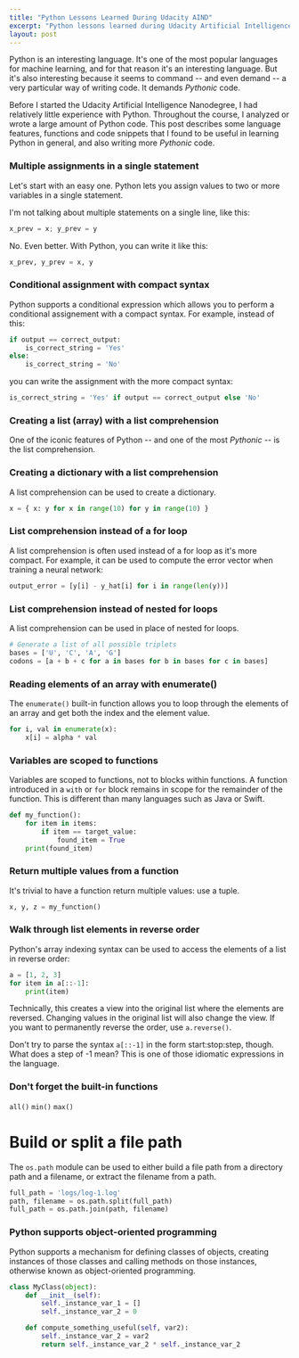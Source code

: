 ```yaml
---
title: "Python Lessons Learned During Udacity AIND"
excerpt: "Python lessons learned during Udacity Artificial Intelligence Nanodegree."
layout: post
---
```


Python is an interesting language. It's one of the most popular languages for machine learning, and for that reason it's an interesting language. But it's also interesting because it seems to command -- and even demand -- a very particular way of writing code. It demands _Pythonic_ code.

Before I started the Udacity Artificial Intelligence Nanodegree, I had relatively little experience with Python. Throughout the course, I analyzed or wrote a large amount of Python code. This post describes some language features, functions and code snippets that I found to be  useful in learning Python in general, and also writing more _Pythonic_ code.

### Multiple assignments in a single statement

Let's start with an easy one. Python lets you assign values to two or more variables in a single statement.

I'm not talking about multiple statements on a single line, like this:

```python
x_prev = x; y_prev = y
```

No. Even better. With Python, you can write it like this:

```python
x_prev, y_prev = x, y
```

### Conditional assignment with compact syntax

Python supports a conditional expression which allows you to perform a conditional assignement with a compact syntax. For example, instead of this:

```python
if output == correct_output:
	is_correct_string = 'Yes' 
else:
	is_correct_string = 'No'
```

you can write the assignment with the more compact syntax:

```python
is_correct_string = 'Yes' if output == correct_output else 'No'
```

### Creating a list (array) with a list comprehension

One of the iconic features of Python -- and one of the most _Pythonic_ -- is the list comprehension.

### Creating a dictionary with a list comprehension

A list comprehension can be used to create a dictionary.

```python
x = { x: y for x in range(10) for y in range(10) }
```

### List comprehension instead of a for loop

A list comprehension is often used instead of a for loop as it's more compact. For example, it can be used to compute the error vector when training a neural network:

```python
output_error = [y[i] - y_hat[i] for i in range(len(y))]
```

### List comprehension instead of nested for loops

A list comprehension can be used in place of nested for loops.

```python
# Generate a list of all possible triplets
bases = ['U', 'C', 'A', 'G']
codons = [a + b + c for a in bases for b in bases for c in bases]
```

### Reading elements of an array with enumerate()

The `enumerate()` built-in function allows you to loop through the elements of an array and get both the index and the element value.

```python
for i, val in enumerate(x):
	x[i] = alpha * val
```

### Variables are scoped to functions

Variables are scoped to functions, not to blocks within functions. A function introduced in a `with` or `for` block remains in scope for the remainder of the function. This is different than many languages such as Java or Swift.

```python
def my_function():
	for item in items:
		if item == target_value:
			found_item = True
	print(found_item)
```

### Return multiple values from a function

It's trivial to have a function return multiple values: use a tuple.

```python
x, y, z = my_function()
```

### Walk through list elements in reverse order

Python's array indexing syntax can be used to access the elements of a list in reverse order:

```python
a = [1, 2, 3]
for item in a[::-1]:
	print(item)
```

Technically, this creates a view into the original list where the elements are reversed. Changing values in the original list will also change the view. If you want to permanently reverse the order, use `a.reverse()`.

Don't try to parse the syntax `a[::-1]` in the form start:stop:step, though. What does a step of -1 mean? This is one of those idiomatic expressions in the language.

### Don't forget the built-in functions

`all()` `min()` `max()`

# Build or split a file path

The `os.path` module can be used to either build a file path from a directory path and a filename, or extract the filename from a path.

```python
full_path = 'logs/log-1.log'
path, filename = os.path.split(full_path)
full_path = os.path.join(path, filename)
```

### Python supports object-oriented programming

Python supports a mechanism for defining classes of objects, creating instances of those classes and calling methods on those instances, otherwise known as object-oriented programming.

```python
class MyClass(object):
	def __init__(self):
		self._instance_var_1 = []
		self._instance_var_2 = 0

	def compute_something_useful(self, var2):
		self._instance_var_2 = var2
		return self._instance_var_2 * self._instance_var_2
```
